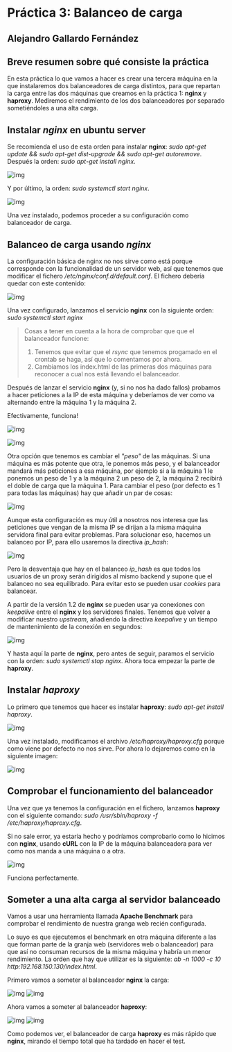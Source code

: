 # Práctica 3: Balanceo de carga

## Alejandro Gallardo Fernández

## Breve resumen sobre qué consiste la práctica
En esta práctica lo que vamos a hacer es crear una tercera máquina en la que instalaremos dos balanceadores de 
carga distintos, para que repartan la carga entre las dos máquinas que creamos en la práctica 1: **nginx** y 
**haproxy**. Mediremos el rendimiento de los dos balanceadores por separado 
sometiéndoles a una alta carga.

## Instalar *nginx* en ubuntu server
Se recomienda el uso de esta orden para instalar **nginx**: *sudo apt-get update && sudo apt-get dist-upgrade && 
sudo apt-get autoremove*.
Después la orden: *sudo apt-get install nginx*.

![img](https://github.com/Taunerify/SWAP-2018/blob/master/Practicas/p3/img/install%20nginx.png)

Y por último, la orden: *sudo systemctl start nginx*.

![img](https://github.com/Taunerify/SWAP-2018/blob/master/Practicas/p3/img/start%20nginx.png) 

Una vez instalado, podemos proceder a su configuración como balanceador de carga.

## Balanceo de carga usando *nginx*
La configuración básica de nginx no nos sirve como está porque corresponde con la 
funcionalidad de un servidor web, así que tenemos que modificar el fichero 
*/etc/nginx/conf.d/default.conf*. El fichero debería quedar con este contenido:

![img](https://github.com/Taunerify/SWAP-2018/blob/master/Practicas/p3/img/configuracion%20nginx.png)

Una vez configurado, lanzamos el servicio **nginx** con la siguiente orden: *sudo systemctl start nginx*

> Cosas a tener en cuenta a la hora de comprobar que que el balanceador funcione:
> 1. Tenemos que evitar que el *rsync* que tenemos progamado en el crontab se haga, así que lo comentamos por 
ahora.
> 2. Cambiamos los index.html de las primeras dos máquinas para reconocer a cual nos está llevando el 
balanceador.

Después de lanzar el servicio **nginx** (y, si no nos ha dado fallos) probamos a hacer peticiones a la IP de 
esta máquina y deberíamos de ver como va alternando entre la máquina 1 y la máquina 2.


Efectivamente, funciona!

![img](https://github.com/Taunerify/SWAP-2018/blob/master/Practicas/p3/img/m1.png)

![img](https://github.com/Taunerify/SWAP-2018/blob/master/Practicas/p3/img/m2.png)

Otra opción que tenemos es cambiar el *"peso"* de las máquinas. Si una 
máquina es más potente que otra, le ponemos más peso, y el balanceador 
mandará más peticiones a esa máquina, por ejemplo si a la máquina 1 le 
ponemos un peso de 1 y a la máquina 2 un peso de 2, la máquina 2 recibirá 
el doble de carga que la máquina 1. Para cambiar el peso (por defecto es 1 
para todas las máquinas) hay que añadir un par de cosas:

![img](https://github.com/Taunerify/SWAP-2018/blob/master/Practicas/p3/img/pesos.png)

Aunque esta configuración es muy útil a nosotros nos interesa que las 
peticiones que vengan de la misma IP se dirijan a la misma máquina servidora 
final para evitar problemas. Para solucionar eso, hacemos un balanceo por IP, 
para ello usaremos la directiva *ip_hash*:

![img](https://github.com/Taunerify/SWAP-2018/blob/master/Practicas/p3/img/ip_hash.png)

Pero la desventaja que hay en el balanceo *ip_hash* es que todos los usuarios 
de un proxy serán dirigidos al mismo backend y supone que el balanceo no sea 
equilibrado. Para evitar esto se pueden usar *cookies* para balancear.

A partir de la versión 1.2 de **nginx** se pueden usar ya conexiones con 
*keepalive* entre el **nginx** y los servidores finales. Tenemos que volver a 
modificar nuestro *upstream*, añadiendo la directiva *keepalive* y un tiempo de 
mantenimiento de la conexión en segundos:

![img](https://github.com/Taunerify/SWAP-2018/blob/master/Practicas/p3/img/keepalive.png)

Y hasta aquí la parte de **nginx**, pero antes de seguir, paramos el servicio 
con la orden: *sudo systemctl stop nginx*. Ahora toca empezar la parte de **haproxy**.

## Instalar *haproxy*
Lo primero que tenemos que hacer es instalar **haproxy**: *sudo apt-get install 
haproxy*.

![img](https://github.com/Taunerify/SWAP-2018/blob/master/Practicas/p3/img/install%20haproxy.png)

Una vez instalado, modificamos el archivo */etc/haproxy/haproxy.cfg* porque 
como viene por defecto no nos sirve. Por ahora lo dejaremos como en la 
siguiente imagen:

![img](https://github.com/Taunerify/SWAP-2018/blob/master/Practicas/p3/img/configuracion%20haproxy.png)

## Comprobar el funcionamiento del balanceador

Una vez que ya tenemos la configuración en el fichero, lanzamos **haproxy** con 
el siguiente comando: *sudo /usr/sbin/haproxy -f /etc/haproxy/haproxy.cfg*.

Si no sale error, ya estaría hecho y podríamos comprobarlo como lo hicimos con 
**nginx**, usando **cURL** con la IP de la máquina balanceadora para ver como 
nos manda a una máquina o a otra.

![img](https://github.com/Taunerify/SWAP-2018/blob/master/Practicas/p3/img/install%20haproxy.png)

Funciona perfectamente.

## Someter a una alta carga al servidor balanceado
Vamos a usar una herramienta llamada **Apache Benchmark** para comprobar el 
rendimiento de nuestra granga web recién configurada.

Lo suyo es que ejecutemos el benchmark en otra máquina diferente a las que 
forman parte de la granja web (servidores web o balanceador) para que así no 
consuman recursos de la misma máquina y habría un menor rendimiento. La orden 
que hay que utilizar es la siguiente: *ab -n 1000 -c 10 http:192.168.150.130/index.html*.

Primero vamos a someter al balanceador **nginx** la carga:

![img](https://github.com/Taunerify/SWAP-2018/blob/master/Practicas/p3/img/cargaNginx1.png)
![img](https://github.com/Taunerify/SWAP-2018/blob/master/Practicas/p3/img/cargaNginx2.png)

Ahora vamos a someter al balanceador **haproxy**:

![img](https://github.com/Taunerify/SWAP-2018/blob/master/Practicas/p3/img/cargaHaproxy1.png)
![img](https://github.com/Taunerify/SWAP-2018/blob/master/Practicas/p3/img/cargaHaproxy2.png)


Como podemos ver, el balanceador de carga **haproxy** es más rápido que **nginx**, mirando el tiempo total que 
ha tardado en hacer el test.
